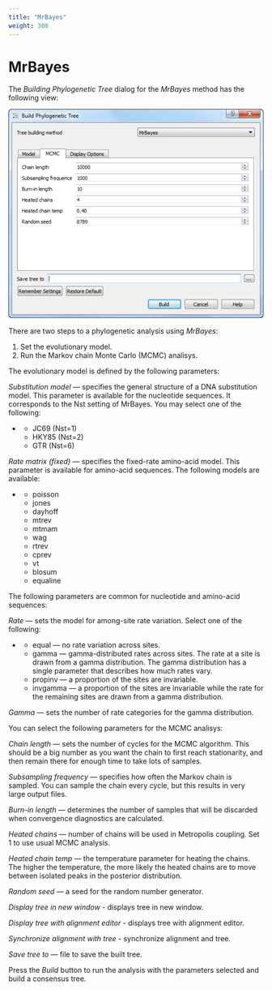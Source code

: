```yaml
---
title: "MrBayes"
weight: 300
---
```



# MrBayes

The _Building Phylogenetic Tree_ dialog for the _MrBayes_ method has the following view:


![](/images/16126717/16060547.png)

There are two steps to a phylogenetic analysis using _MrBayes_:

1.  Set the evolutionary model.
2.  Run the Markov chain Monte Carlo (MCMC) analisys.

The evolutionary model is defined by the following parameters:

_Substitution model_ — specifies the general structure of a DNA substitution model. This parameter is available for the nucleotide sequences. It corresponds to the Nst setting of MrBayes. You may select one of the following:

*   *   JC69 (Nst=1)
    *   HKY85 (Nst=2)
    *   GTR (Nst=6)

_Rate matrix (fixed)_ — specifies the fixed-rate amino-acid model. This parameter is available for amino-acid sequences. The following models are available:

*   *   poisson
    *   jones
    *   dayhoff
    *   mtrev
    *   mtmam
    *   wag
    *   rtrev
    *   cprev
    *   vt
    *   blosum
    *   equaline

The following parameters are common for nucleotide and amino-acid sequences:

_Rate_ — sets the model for among-site rate variation. Select one of the following:

*   *   equal — no rate variation across sites.
    *   gamma — gamma-distributed rates across sites. The rate at a site is drawn from a gamma distribution. The gamma distribution has a single parameter that describes how much rates vary.
    *   propinv — a proportion of the sites are invariable.
    *   invgamma — a proportion of the sites are invariable while the rate for the remaining sites are drawn from a gamma distribution.

_Gamma_ — sets the number of rate categories for the gamma distribution.

You can select the following parameters for the MCMC analisys:

_Chain length_ — sets the number of cycles for the MCMC algorithm. This should be a big number as you want the chain to first reach stationarity, and then remain there for enough time to take lots of samples.

_Subsampling frequency_ — specifies how often the Markov chain is sampled. You can sample the chain every cycle, but this results in very large output files.

_Burn-in length_ — determines the number of samples that will be discarded when convergence diagnostics are calculated.

_Heated chains_ — number of chains will be used in Metropolis coupling. Set 1 to use usual MCMC analysis.

_Heated chain temp_ — the temperature parameter for heating the chains. The higher the temperature, the more likely the heated chains are to move between isolated peaks in the posterior distribution.

_Random seed_ — a seed for the random number generator.

_Display tree in new window_ - displays tree in new window.

_Display tree with alignment editor_ - displays tree with alignment editor.

_Synchronize alignment with tree_ - synchronize alignment and tree.

_Save tree to_ — file to save the built tree.

Press the _Build_ button to run the analysis with the parameters selected and build a consensus tree.
